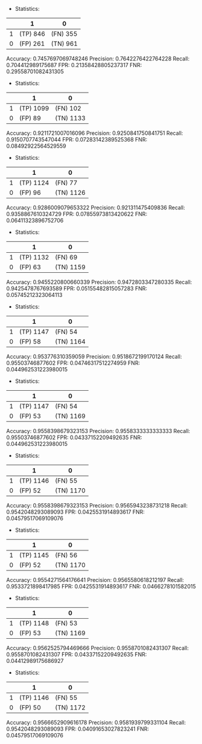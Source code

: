 * Statistics: 

|          |    1     |    0     |
|----------|----------|----------|
|    1     | (TP) 846 | (FN) 355 |
|    0     | (FP) 261 | (TN) 961 |
Accuracy: 0.7457697069748246
Precision: 0.7642276422764228
Recall: 0.704412989175687
FPR: 0.21358428805237317
FNR: 0.29558701082431305
* Statistics: 

|          |    1     |    0     |
|----------|----------|----------|
|    1     |(TP) 1099 | (FN) 102 |
|    0     | (FP) 89  |(TN) 1133 |
Accuracy: 0.9211721007016096
Precision: 0.9250841750841751
Recall: 0.9150707743547044
FPR: 0.07283142389525368
FNR: 0.08492922564529559
* Statistics: 

|          |    1     |    0     |
|----------|----------|----------|
|    1     |(TP) 1124 | (FN) 77  |
|    0     | (FP) 96  |(TN) 1126 |
Accuracy: 0.9286009079653322
Precision: 0.921311475409836
Recall: 0.9358867610324729
FPR: 0.07855973813420622
FNR: 0.06411323896752706
* Statistics: 

|          |    1     |    0     |
|----------|----------|----------|
|    1     |(TP) 1132 | (FN) 69  |
|    0     | (FP) 63  |(TN) 1159 |
Accuracy: 0.9455220800660339
Precision: 0.9472803347280335
Recall: 0.9425478767693589
FPR: 0.05155482815057283
FNR: 0.05745212323064113
* Statistics: 

|          |    1     |    0     |
|----------|----------|----------|
|    1     |(TP) 1147 | (FN) 54  |
|    0     | (FP) 58  |(TN) 1164 |
Accuracy: 0.953776310359059
Precision: 0.9518672199170124
Recall: 0.95503746877602
FPR: 0.04746317512274959
FNR: 0.044962531223980015
* Statistics: 

|          |    1     |    0     |
|----------|----------|----------|
|    1     |(TP) 1147 | (FN) 54  |
|    0     | (FP) 53  |(TN) 1169 |
Accuracy: 0.9558398679323153
Precision: 0.9558333333333333
Recall: 0.95503746877602
FPR: 0.04337152209492635
FNR: 0.044962531223980015
* Statistics: 

|          |    1     |    0     |
|----------|----------|----------|
|    1     |(TP) 1146 | (FN) 55  |
|    0     | (FP) 52  |(TN) 1170 |
Accuracy: 0.9558398679323153
Precision: 0.9565943238731218
Recall: 0.9542048293089093
FPR: 0.0425531914893617
FNR: 0.04579517069109076
* Statistics: 

|          |    1     |    0     |
|----------|----------|----------|
|    1     |(TP) 1145 | (FN) 56  |
|    0     | (FP) 52  |(TN) 1170 |
Accuracy: 0.9554271564176641
Precision: 0.9565580618212197
Recall: 0.9533721898417985
FPR: 0.0425531914893617
FNR: 0.0466278101582015
* Statistics: 

|          |    1     |    0     |
|----------|----------|----------|
|    1     |(TP) 1148 | (FN) 53  |
|    0     | (FP) 53  |(TN) 1169 |
Accuracy: 0.9562525794469666
Precision: 0.9558701082431307
Recall: 0.9558701082431307
FPR: 0.04337152209492635
FNR: 0.04412989175686927
* Statistics: 

|          |    1     |    0     |
|----------|----------|----------|
|    1     |(TP) 1146 | (FN) 55  |
|    0     | (FP) 50  |(TN) 1172 |
Accuracy: 0.9566652909616178
Precision: 0.9581939799331104
Recall: 0.9542048293089093
FPR: 0.04091653027823241
FNR: 0.04579517069109076